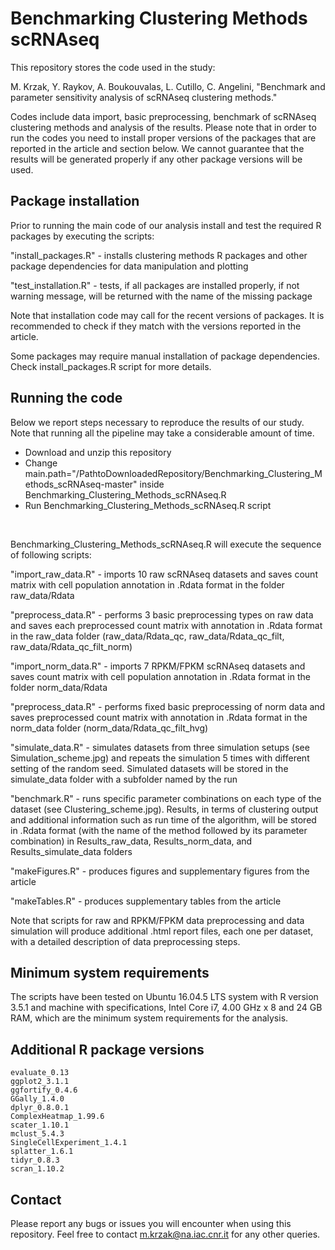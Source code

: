 # Benchmarking Clustering Methods scRNAseq

This repository stores the code used in the study:

M. Krzak, Y. Raykov, A. Boukouvalas, L. Cutillo, C. Angelini, "Benchmark and parameter sensitivity analysis of scRNAseq clustering methods."

Codes include data import, basic preprocessing, benchmark of scRNAseq clustering methods and analysis of the results. Please note that in order to run the codes you need to install proper versions of the packages that are reported in the article and section below. We cannot guarantee that the results will be generated properly if any other package versions will be used.  

## Package installation
Prior to running the main code of our analysis install and test the required R packages by executing the scripts:

"install_packages.R" - installs clustering methods R packages and other package dependencies for data manipulation and plotting

"test_installation.R" - tests, if all packages are installed properly, if not warning message, will be returned with the name of the missing package

Note that installation code may call for the recent versions of packages. It is recommended to check if they match with the versions reported in the article. 

Some packages may require manual installation of package dependencies. Check install_packages.R script for more details. 

## Running the code
Below we report steps necessary to reproduce the results of our study. Note that running all the pipeline may take a considerable amount of time.  

- Download and unzip this repository
- Change main.path="/PathtoDownloadedRepository/Benchmarking_Clustering_Methods_scRNAseq-master" inside Benchmarking_Clustering_Methods_scRNAseq.R
- Run Benchmarking_Clustering_Methods_scRNAseq.R script 

<br/>

Benchmarking_Clustering_Methods_scRNAseq.R will execute the sequence of following scripts:

"import_raw_data.R" - imports 10 raw scRNAseq datasets and saves count matrix with cell population annotation in .Rdata format in the folder raw_data/Rdata

"preprocess_data.R" - performs 3 basic preprocessing types on raw data and saves each preprocessed count matrix with annotation in .Rdata format in the raw_data folder (raw_data/Rdata_qc, raw_data/Rdata_qc_filt, raw_data/Rdata_qc_filt_norm)  

"import_norm_data.R" - imports 7 RPKM/FPKM scRNAseq datasets and saves count matrix with cell population annotation in .Rdata format in the folder norm_data/Rdata

"preprocess_data.R" - performs fixed basic preprocessing of norm data and saves preprocessed count matrix with annotation in .Rdata format in the norm_data folder (norm_data/Rdata_qc_filt_hvg)

"simulate_data.R" - simulates datasets from three simulation setups (see Simulation_scheme.jpg) and repeats the simulation 5 times with different setting of the random seed. Simulated datasets will be stored in the simulate_data folder with a subfolder named by the run

"benchmark.R" - runs specific parameter combinations on each type of the dataset (see Clustering_scheme.jpg). Results, in terms of clustering output and additional information such as run time of the algorithm, will be stored in .Rdata format (with the name of the method followed by its parameter combination) in Results_raw_data, Results_norm_data, and Results_simulate_data folders 

"makeFigures.R" - produces figures and supplementary figures from the article

"makeTables.R" - produces supplementary tables from the article

Note that scripts for raw and RPKM/FPKM data preprocessing and data simulation will produce additional .html report files, each one per dataset, with a detailed description of data preprocessing steps.

## Minimum system requirements
The scripts have been tested on Ubuntu 16.04.5 LTS system with R version 3.5.1 and machine with specifications, Intel Core i7, 4.00 GHz x 8 and 24 GB RAM, which are the minimum system requirements for the analysis. 

## Additional R package versions

```
evaluate_0.13
ggplot2_3.1.1
ggfortify_0.4.6
GGally_1.4.0
dplyr_0.8.0.1
ComplexHeatmap_1.99.6
scater_1.10.1
mclust_5.4.3
SingleCellExperiment_1.4.1
splatter_1.6.1
tidyr_0.8.3
scran_1.10.2
```

## Contact

Please report any bugs or issues you will encounter when using this repository. Feel free to contact m.krzak@na.iac.cnr.it for any other queries. 

